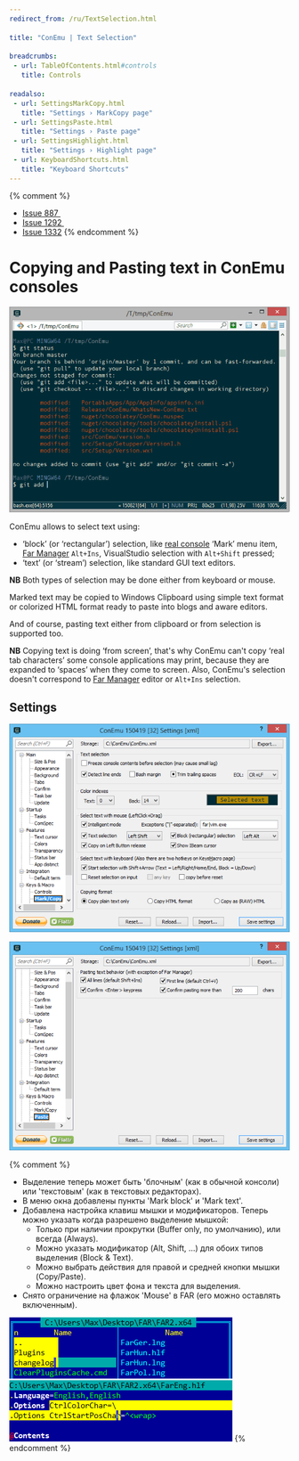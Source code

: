```yaml
---
redirect_from: /ru/TextSelection.html

title: "ConEmu | Text Selection"

breadcrumbs:
 - url: TableOfContents.html#controls
   title: Controls

readalso:
 - url: SettingsMarkCopy.html
   title: "Settings › MarkCopy page"
 - url: SettingsPaste.html
   title: "Settings › Paste page"
 - url: SettingsHighlight.html
   title: "Settings › Highlight page"
 - url: KeyboardShortcuts.html
   title: "Keyboard Shortcuts"
---
```


{% comment %}
* <a title="Selection problem" class=closed_ref href="http://github.com/Maximus5/conemu-old-issues/issues/887">Issue 887&nbsp;</a>
* <a title="Selection problem" class=closed_ref href="http://github.com/Maximus5/conemu-old-issues/issues/1292">Issue 1292&nbsp;</a>
* <a title="Can I use Ctrl+Shift+Arrow to select and delete text?"  href="http://github.com/Maximus5/conemu-old-issues/issues/1332">Issue 1332</a>
{% endcomment %}

# Copying and Pasting text in ConEmu consoles

![ConEmu: Selecting and pasting using mouse](/img/ConEmuCopyPaste.gif)

ConEmu allows to select text using:

* ‘block’ (or ‘rectangular’) selection, like [real console](RealConsole.html) ‘Mark’ menu item,
  [Far Manager](FarManager.html) `Alt+Ins`, VisualStudio selection with `Alt+Shift` pressed;
* ‘text’ (or ‘stream’) selection, like standard GUI text editors.

**NB** Both types of selection may be done either from keyboard or mouse.

Marked text may be copied to Windows Clipboard using simple text format
or colorized HTML format ready to paste into blogs and aware editors.

And of course, pasting text either from clipboard or from selection
is supported too.

**NB** Copying text is doing ‘from screen’, that's why ConEmu can't
copy ‘real tab characters’ some console applications may print,
because they are expanded to ‘spaces’ when they come to screen.
Also, ConEmu's selection doesn't correspond to
[Far Manager](FarManager.html) editor or `Alt+Ins` selection.



<h2 id="settings"> Settings </h2>

![ConEmu: Text selection and copy settings](/img/Settings-MarkCopy.png)

![ConEmu: text paste settings](/img/Settings-Paste.png)


{% comment %}
* Выделение теперь может быть 'блочным' (как в обычной консоли) или 'текстовым' (как в текстовых редакторах).
* В меню окна добавлены пункты 'Mark block' и 'Mark text'.
* Добавлена настройка клавиш мышки и модификаторов. Теперь можно указать когда разрешено выделение мышкой:
  * Только при наличии прокрутки (Buffer only, по умолчанию), или всегда (Always).
  * Можно указать модификатор (Alt, Shift, ...) для обоих типов выделения (Block & Text).
  * Можно выбрать действия для правой и средней кнопки мышки (Copy/Paste).
  * Можно настроить цвет фона и текста для выделения.
* Снято ограничение на флажок 'Mouse' в FAR (его можно оставлять включенным).
<img src="../img/ConEmuBlockSelection.png" title="ConEmu Block selection (like real console)">
<img src="/img/ConEmuTextSelection.png" title="ConEmu Text selection (like text editors)">
{% endcomment %}
